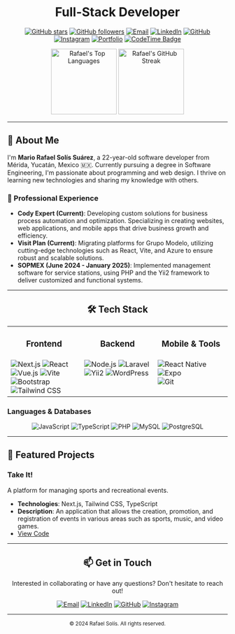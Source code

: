 <div align="center">
  <h1>Full-Stack Developer</h1>
  
  [![GitHub stars](https://img.shields.io/github/stars/Rafaelx-ss?style=for-the-badge)](https://github.com/Rafaelx-ss)
  [![GitHub followers](https://img.shields.io/github/followers/Rafaelx-ss?style=for-the-badge&logo=github)](https://github.com/Rafaelx-ss)
  [![Email](https://img.shields.io/badge/Email-D14836?style=for-the-badge&logo=gmail&logoColor=white)](mailto:mxrafael.solis@gmail.com)
  [![LinkedIn](https://img.shields.io/badge/LinkedIn-0077B5?style=for-the-badge&logo=linkedin&logoColor=white)](https://www.linkedin.com/in/rafaelxs)
  [![GitHub](https://img.shields.io/badge/GitHub-181717?style=for-the-badge&logo=github&logoColor=white)](https://github.com/Rafaelx-ss)
  [![Instagram](https://img.shields.io/badge/Instagram-E4405F?style=for-the-badge&logo=instagram&logoColor=white)](https://www.instagram.com/rafaelx.ss/)
  [![Portfolio](https://img.shields.io/badge/Portfolio-121212?style=for-the-badge&logo=vercel&logoColor=white)](https://www.rafaelsolis.me)
  [![CodeTime Badge](https://img.shields.io/endpoint?style=for-the-badge&color=222&url=https%3A%2F%2Fapi.codetime.dev%2Fshield%3Fid%3D29964%26project%3D%26in=0)](https://codetime.dev)

  <!-- Stats -->
  <p>
    <img src="https://github-readme-stats.vercel.app/api/top-langs/?username=Rafaelx-ss&layout=compact&theme=radical" alt="Rafael's Top Languages" height="150" />
    <img src="https://github-readme-streak-stats.herokuapp.com/?user=Rafaelx-ss&theme=radical" alt="Rafael's GitHub Streak" height="150" />
  </p>
</div>


---

## 🚀 About Me

I'm **Mario Rafael Solís Suárez**, a 22-year-old software developer from Mérida, Yucatán, Mexico 🇲🇽. Currently pursuing a degree in Software Engineering, I'm passionate about programming and web design. I thrive on learning new technologies and sharing my knowledge with others.

### 💼 Professional Experience

- **Cody Expert (Current)**: Developing custom solutions for business process automation and optimization. Specializing in creating websites, web applications, and mobile apps that drive business growth and efficiency.
- **Visit Plan (Current)**: Migrating platforms for Grupo Modelo, utilizing cutting-edge technologies such as React, Vite, and Azure to ensure robust and scalable solutions.
- **SOPMEX (June 2024 - January 2025)**: Implemented management software for service stations, using PHP and the Yii2 framework to deliver customized and functional systems.

---

<div align="center">
  <h2>🛠️ Tech Stack</h2>
</div>

<table align="center">
  <tr>
    <td align="center" width="33%"><h3>Frontend</h3></td>
    <td align="center" width="33%"><h3>Backend</h3></td>
    <td align="center" width="33%"><h3>Mobile & Tools</h3></td>
  </tr>
  <tr valign="top">
    <td>
     <img src="https://img.shields.io/badge/Next.js-000000?style=for-the-badge&logo=next.js&logoColor=white" alt="Next.js"/>
     <img src="https://img.shields.io/badge/React-20232A?style=for-the-badge&logo=react&logoColor=61DAFB" alt="React"/><br>
     <img src="https://img.shields.io/badge/Vue.js-35495E?style=for-the-badge&logo=vue.js&logoColor=4FC08D" alt="Vue.js"/>
     <img src="https://img.shields.io/badge/Vite-646CFF?style=for-the-badge&logo=vite&logoColor=white" alt="Vite"/><br>
     <img src="https://img.shields.io/badge/Bootstrap-563D7C?style=for-the-badge&logo=bootstrap&logoColor=white" alt="Bootstrap"/>
     <img src="https://img.shields.io/badge/Tailwind_CSS-38B2AC?style=for-the-badge&logo=tailwind-css&logoColor=white" alt="Tailwind CSS"/>
    </td>
    <td>
      <img src="https://img.shields.io/badge/Node.js-43853D?style=for-the-badge&logo=node.js&logoColor=white" alt="Node.js"/>
      <img src="https://img.shields.io/badge/Laravel-FF2D20?style=for-the-badge&logo=laravel&logoColor=white" alt="Laravel"/><br>
      <img src="https://img.shields.io/badge/Yii2-00979D?style=for-the-badge&logo=php&logoColor=white" alt="Yii2"/>
      <img src="https://img.shields.io/badge/WordPress-21759B?style=for-the-badge&logo=wordpress&logoColor=white" alt="WordPress"/>
    </td>
    <td>
      <img src="https://img.shields.io/badge/React_Native-20232A?style=for-the-badge&logo=react&logoColor=61DAFB" alt="React Native"/>
      <img src="https://img.shields.io/badge/Expo-000020?style=for-the-badge&logo=expo&logoColor=white" alt="Expo"/><br>
      <img src="https://img.shields.io/badge/Git-F05032?style=for-the-badge&logo=git&logoColor=white" alt="Git"/>
    </td>
  </tr>
</table>

### Languages & Databases
<p align="center">
  <img src="https://img.shields.io/badge/JavaScript-F7DF1E?style=for-the-badge&logo=javascript&logoColor=black" alt="JavaScript"/>
  <img src="https://img.shields.io/badge/TypeScript-007ACC?style=for-the-badge&logo=typescript&logoColor=white" alt="TypeScript"/>
  <img src="https://img.shields.io/badge/PHP-777BB4?style=for-the-badge&logo=php&logoColor=white" alt="PHP"/>
  <img src="https://img.shields.io/badge/MySQL-00000F?style=for-the-badge&logo=mysql&logoColor=white" alt="MySQL"/>
  <img src="https://img.shields.io/badge/PostgreSQL-336791?style=for-the-badge&logo=postgresql&logoColor=white" alt="PostgreSQL"/>
</p>

---

## 📂 Featured Projects

### Take It!
A platform for managing sports and recreational events.

- **Technologies**: Next.js, Tailwind CSS, TypeScript
- **Description**: An application that allows the creation, promotion, and registration of events in various areas such as sports, music, and video games.
- [View Code](https://github.com/Rafaelx-ss/TakeIt)
---

<div align="center">
  <h2>📫 Get in Touch</h2>
  <p>Interested in collaborating or have any questions? Don't hesitate to reach out!</p>
  
  [![Email](https://img.shields.io/badge/Email-D14836?style=for-the-badge&logo=gmail&logoColor=white)](mailto:mxrafael.solis@gmail.com)
  [![LinkedIn](https://img.shields.io/badge/LinkedIn-0077B5?style=for-the-badge&logo=linkedin&logoColor=white)](https://www.linkedin.com/in/rafaelxs)
  [![GitHub](https://img.shields.io/badge/GitHub-181717?style=for-the-badge&logo=github&logoColor=white)](https://github.com/Rafaelx-ss)
  [![Instagram](https://img.shields.io/badge/Instagram-E4405F?style=for-the-badge&logo=instagram&logoColor=white)](https://www.instagram.com/rafaelx.ss/)
</div>

---

<div align="center">
  <sub>© 2024 Rafael Solís. All rights reserved.</sub>
</div>
